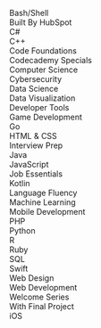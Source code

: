 Bash/Shell  
Built By HubSpot  
C#  
C++  
Code Foundations  
Codecademy Specials  
Computer Science  
Cybersecurity  
Data Science  
Data Visualization  
Developer Tools  
Game Development  
Go  
HTML & CSS  
Interview Prep  
Java  
JavaScript  
Job Essentials  
Kotlin  
Language Fluency  
Machine Learning  
Mobile Development  
PHP  
Python  
R  
Ruby  
SQL  
Swift  
Web Design  
Web Development  
Welcome Series  
With Final Project  
iOS  
